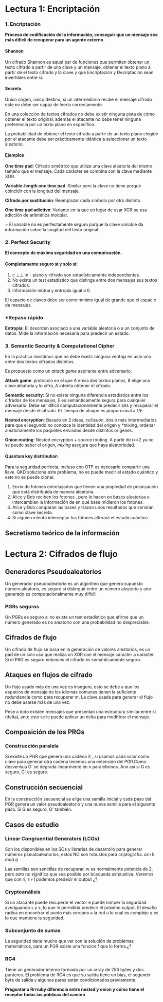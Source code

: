 # Lectura 1: Encriptación

### 1. Encriptación

**Proceso de codificación de la información, conseguir que un mensaje sea más dificil de recuperar para un agente externo.**

#### **Shannon**

Un cifrado Shannon es aquel par de funciones que permiten obtener un texto cifrado a partir de una clave y un mensaje, obtener el texto plano a partir de el texto cifrado y la clave y que Encriptación y Decriptación sean invertibles entre sí.

#### **Secreto**

Único origen, único destino; si un intermediario recibe el mensaje cifrado este no debe ser capaz de leerlo correctamente.

En una colección de textos cifrados no debe existir ninguna pista de cómo obtener el texto original, además el atacante no debe tener ninguna preferencia por un texto plano en específico.

La probabilidad de obtener el texto cifrado a partir de un texto plano elegido por el atacante debe ser prácticamente idéntica a seleccionar un texto aleatorio.

#### Ejemplos

**One time pad**: Cifrado simétrico que utiliza una clave aleatoria del mismo tamaño que el mensaje. Cada carácter se combina con la clave mediante XOR.

**Variable-length one time pad**: Similar pero la clave no tiene porqué coincidir con la longitud del mensaje.

**Cifrado por sustitución**: Reemplazar cada símbolo por otro distinto.

**One time pad adictivo**: Variante en la que en lugar de usar XOR se usa adicción de aritmética modular.

~ El variable no es perfectamente seguro porque la clave variable da información sobre la longitud del texto original.

### 2. Perfect Security

**El concepto de máxima seguridad en una comunicación.**

#### Completamente seguro sí y solo sí:

1. c ⊥⊥ m - plano y cifrado son estadísticamente independientes.
2. No existe un test estadístico que distinga entre dos mensajes sus textos cifrados.
3. Información mútua y entropía igual a 0.

El espacio de claves debe ser como mínimo igual de grande que el espacio de mensajes.

### *Repaso rápido

**Entropía**: El desorden asociado a una variable aleatoria o a un conjunto de datos. Mide la información necesaria para predecir un estado.

### 3. Semantic Security & Computational Cipher

En la práctica insistimos que no debe existir ninguna ventaja en usar uno entre dos textos cifrados distintos.

Es propuesto como un *attack game* aspirante entre adversario.

**Attack game**: protocolo en el que A envía dos textos planos, B elige una clave aleatoria y lo cifra, A intenta obtener el cifrado.

**Semantic security**: Si no existe ninguna diferencia estadística entre los cifrados de los mensajes, *E* es semánticamente segura para cualquier adversario. Debe ser difícil computacionalmente predecir bits y recuperar el mensaje desde el cifrado. EL tiempo de ataque es proporcional a 1/*E*.

**Nested encryption**: Basado en 2 ideas, *collusion*, dos o más intermediarios para que el segundo no conozca la identidad del origen y *mixing, ordenar aleatoriamente los paquetes enviados desde distintos orígenes.

**Onion routing**: Nested encryption + source routing. A partir de i>=2 ya no se puede saber el origen, *mixing* asegura que haya aleatoriedad. 

#### Quantum key distribution

Para la seguridad perfecta, incluso con OTP es necesario compartir una llave. QKD soluciona este problema, no se puede medir el estado cuántico y este no se puede clonar.

1. Envío de fotones entrelazados que tienen una propiedad de polarización que está distribuida de manera aleatoria.
2. Alice y Bob reciben los fotones , pero lo hacen en bases aleatorias e intercambian la información de en qué base midieron los fotones.
3. Alice y Bob comparan las bases y trazan unos resultados que servirán como clave secreta.
4. Si alguien intenta interceptar los fotones alterará el estado cuántico.

## Secretismo teórico de la información
 
# Lectura 2: Cifrados de flujo

## Generadores Pseudoaleatorios

Un generador pseudoaleatorio es un algoritmo que genera supuesto número aleatorio, es seguro si distinguir entre un número aleatorio y uno generado es computacionalmente muy difícil.

### PGRs seguros

Un PGRs es seguro si no existe un test estadístico que afirme que un número generado es no aleatorio con una probabilidad no despreciable.

## Cifrados de flujo

Un cifrado de flujo se basa en la generación de valores aleatorios, es un pad de un solo uso que realiza un XOR con el mensaje caracter a caracter. Si el PRG es seguro entonces el cifrado es semánticamente seguro.

## Ataques en flujos de cifrado

Un flujo usado más de una vez es inseguro, esto se debe a que los espacios de mensaje de los idiomas comunes tienen la suficiente redundancia como para recuperar m. La clave usada para generar el flujo no debe usarse más de una vez.

Pese a todo existen mensajes que presentan una estructura similar entre sí (delta), ante esto se le puede aplicar un delta para modificar el mensaje.

## Composición de los PRGs

### Construcción paralela

Si existe un PGR que genera una cadena X , si usamos cada valor como clave para generar otra cadena tenemos una extensión del PGR.Como desventaja G' se degrada linearmente en n paralelismos. Aún así si G es seguro, G' es seguro.

## Construcción secuencial

En la construcción secuencial se elige una semilla inicial y cada paso del PGR genera un valor pseudoaleatorio y una nueva semilla para el siguiente paso. Si G es seguro, G' también.

## Casos de estudio

### Linear Congruential Generators (LCGs)

Son los disponibles en los SOs y librerías de desarrollo para generar números pseudoaleatorios, estos NO son robustos para criptografía. *as+b mod q*

Las semillas son sencillas de recuperar, w es normalmente potencia de 2, pero esto no significa que sea posible por búsqueda exhaustiva. Veremos que con ri, ri+1 podemos predecir el output ¿?

### Cryptoanálisis

Si un atacante puede recuperar el vector e puede romper la seguridad averiguando s y x, lo que le permitiría predecir el próximo output. El desafío radica en encontrar el punto más cercano a la red *u* lo cual es complejo y es lo que mantiene la seguridad.

### Subconjunto de sumas

La seguridad tiene mucho que ver con la solución de problemas matemáticos, para un PGR existe una funcion f que lo forma.¿?

### RC4

Tiene un generador interno formado por un array de 256 bytes y dos punteros. El problema de RC4 es que su salida tiene un bias, el segundo byte de salida y algunos pares están condicionados previamente.

**Preguntar a Rrrruby diferencia entre nested y onion y cómo tiene el receptor todas las públicas del camino**